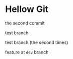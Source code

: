 # Hellow Git

the second commit

test branch

test branch (the second times)

feature at `dev` branch
